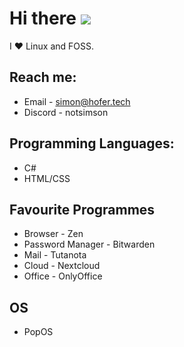 # Hi there ![](https://user-images.githubusercontent.com/18350557/176309783-0785949b-9127-417c-8b55-ab5a4333674e.gif)

I ❤️ Linux and FOSS.


## Reach me:
   - Email - simon@hofer.tech
   - Discord - notsimson

## Programming Languages:
   - C#
   - HTML/CSS

## Favourite Programmes
   - Browser - Zen
   - Password Manager - Bitwarden
   - Mail - Tutanota
   - Cloud - Nextcloud
   - Office - OnlyOffice

## OS
   - PopOS
